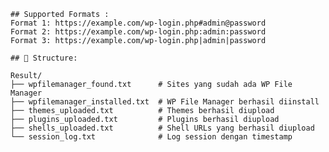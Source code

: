     ## Supported Formats :
    Format 1: https://example.com/wp-login.php#admin@password
    Format 2: https://example.com/wp-login.php:admin:password
    Format 3: https://example.com/wp-login.php|admin|password
    
    ## 📁 Structure:
```
Result/
├── wpfilemanager_found.txt      # Sites yang sudah ada WP File Manager
├── wpfilemanager_installed.txt  # WP File Manager berhasil diinstall
├── themes_uploaded.txt          # Themes berhasil diupload
├── plugins_uploaded.txt         # Plugins berhasil diupload
├── shells_uploaded.txt          # Shell URLs yang berhasil diupload
└── session_log.txt              # Log session dengan timestamp
```
